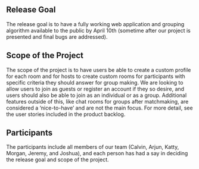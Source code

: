 ## Release Goal
The release goal is to have a fully working web application and grouping algorithm available to the public by April 10th (sometime after our project is presented and final bugs are addressed).

## Scope of the Project
The scope of the project is to have users be able to create a custom profile for each room and for hosts to create custom rooms for participants with specific criteria they should answer for group making. We are looking to allow users to join as guests or register an account if they so desire, and users should also be able to join as an individual or as a group. Additional features outside of this, like chat rooms for groups after matchmaking, are considered a ‘nice-to-have’ and are not the main focus. For more detail, see the user stories included in the product backlog.

## Participants
The participants include all members of our team (Calvin, Arjun, Katty, Morgan, Jeremy, and Joshua), and each person has had a say in deciding the release goal and scope of the project.